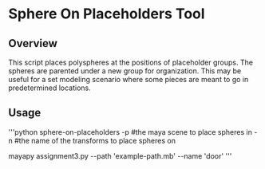 # Sphere On Placeholders Tool

## Overview

This script places polyspheres at the positions of placeholder groups. The spheres are parented under a new group for organization. This may be useful for a set modeling scenario where some pieces are meant to go in predetermined locations.


## Usage

'''python
sphere-on-placeholders
    -p <path> #the maya scene to place spheres in
    -n <name> #the name of the transforms to place spheres on

mayapy assignment3.py --path 'example-path.mb' --name 'door'
'''